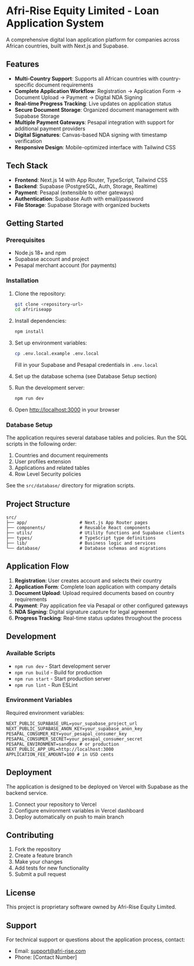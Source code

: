 # Afri-Rise Equity Limited - Loan Application System

A comprehensive digital loan application platform for companies across African countries, built with Next.js and Supabase.

## Features

- **Multi-Country Support**: Supports all African countries with country-specific document requirements
- **Complete Application Workflow**: Registration → Application Form → Document Upload → Payment → Digital NDA Signing
- **Real-time Progress Tracking**: Live updates on application status
- **Secure Document Storage**: Organized document management with Supabase Storage
- **Multiple Payment Gateways**: Pesapal integration with support for additional payment providers
- **Digital Signatures**: Canvas-based NDA signing with timestamp verification
- **Responsive Design**: Mobile-optimized interface with Tailwind CSS

## Tech Stack

- **Frontend**: Next.js 14 with App Router, TypeScript, Tailwind CSS
- **Backend**: Supabase (PostgreSQL, Auth, Storage, Realtime)
- **Payment**: Pesapal (extensible to other gateways)
- **Authentication**: Supabase Auth with email/password
- **File Storage**: Supabase Storage with organized buckets

## Getting Started

### Prerequisites

- Node.js 18+ and npm
- Supabase account and project
- Pesapal merchant account (for payments)

### Installation

1. Clone the repository:
   ```bash
   git clone <repository-url>
   cd afririseapp
   ```

2. Install dependencies:
   ```bash
   npm install
   ```

3. Set up environment variables:
   ```bash
   cp .env.local.example .env.local
   ```
   
   Fill in your Supabase and Pesapal credentials in `.env.local`

4. Set up the database schema (see Database Setup section)

5. Run the development server:
   ```bash
   npm run dev
   ```

6. Open [http://localhost:3000](http://localhost:3000) in your browser

### Database Setup

The application requires several database tables and policies. Run the SQL scripts in the following order:

1. Countries and document requirements
2. User profiles extension
3. Applications and related tables
4. Row Level Security policies

See the `src/database/` directory for migration scripts.

## Project Structure

```
src/
├── app/                    # Next.js App Router pages
├── components/             # Reusable React components
├── utils/                  # Utility functions and Supabase clients
├── types/                  # TypeScript type definitions
├── lib/                    # Business logic and services
└── database/               # Database schemas and migrations
```

## Application Flow

1. **Registration**: User creates account and selects their country
2. **Application Form**: Complete loan application with company details
3. **Document Upload**: Upload required documents based on country requirements
4. **Payment**: Pay application fee via Pesapal or other configured gateways
5. **NDA Signing**: Digital signature capture for legal agreement
6. **Progress Tracking**: Real-time status updates throughout the process

## Development

### Available Scripts

- `npm run dev` - Start development server
- `npm run build` - Build for production
- `npm run start` - Start production server
- `npm run lint` - Run ESLint

### Environment Variables

Required environment variables:

```env
NEXT_PUBLIC_SUPABASE_URL=your_supabase_project_url
NEXT_PUBLIC_SUPABASE_ANON_KEY=your_supabase_anon_key
PESAPAL_CONSUMER_KEY=your_pesapal_consumer_key
PESAPAL_CONSUMER_SECRET=your_pesapal_consumer_secret
PESAPAL_ENVIRONMENT=sandbox # or production
NEXT_PUBLIC_APP_URL=http://localhost:3000
APPLICATION_FEE_AMOUNT=100 # in USD cents
```

## Deployment

The application is designed to be deployed on Vercel with Supabase as the backend service.

1. Connect your repository to Vercel
2. Configure environment variables in Vercel dashboard
3. Deploy automatically on push to main branch

## Contributing

1. Fork the repository
2. Create a feature branch
3. Make your changes
4. Add tests for new functionality
5. Submit a pull request

## License

This project is proprietary software owned by Afri-Rise Equity Limited.

## Support

For technical support or questions about the application process, contact:
- Email: support@afri-rise.com
- Phone: [Contact Number]